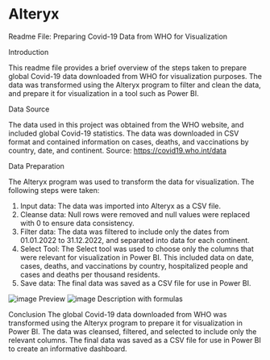 # Alteryx
Readme File: Preparing Covid-19 Data from WHO for Visualization

Introduction

This readme file provides a brief overview of the steps taken to prepare global Covid-19 data downloaded from WHO for visualization purposes. 
The data was transformed using the Alteryx program to filter and clean the data, and prepare it for visualization in a tool such as Power BI.

Data Source

The data used in this project was obtained from the WHO website, and included global Covid-19 statistics.
The data was downloaded in CSV format and contained information on cases, deaths, and vaccinations by country, date, and continent.
Source: https://covid19.who.int/data

Data Preparation

The Alteryx program was used to transform the data for visualization. The following steps were taken:
1.	Input data: The data was imported into Alteryx as a CSV file.
2.	Cleanse data: Null rows were removed and null values were replaced with 0 to ensure data consistency.
3.	Filter data: The data was filtered to include only the dates from 01.01.2022 to 31.12.2022, and separated into data for each continent.
4.	Select Tool: The Select tool was used to choose only the columns that were relevant for visualization in Power BI. 
This included data on date, cases, deaths, and vaccinations by country, hospitalized people and cases and deaths per thousand residents.
5.	Save data: The final data was saved as a CSV file for use in Power BI.


![image](https://user-images.githubusercontent.com/114254453/230885409-3ba94699-053d-443a-98f2-715af21fe0f4.png)
Preview
![image](https://user-images.githubusercontent.com/114254453/230885510-98a22e7f-f656-494c-8bad-1f9f3e97e718.png)
Description with formulas

Conclusion
The global Covid-19 data downloaded from WHO was transformed using the Alteryx program to prepare it for visualization in Power BI. 
The data was cleansed, filtered, and selected to include only the relevant columns. 
The final data was saved as a CSV file for use in Power BI to create an informative dashboard.
